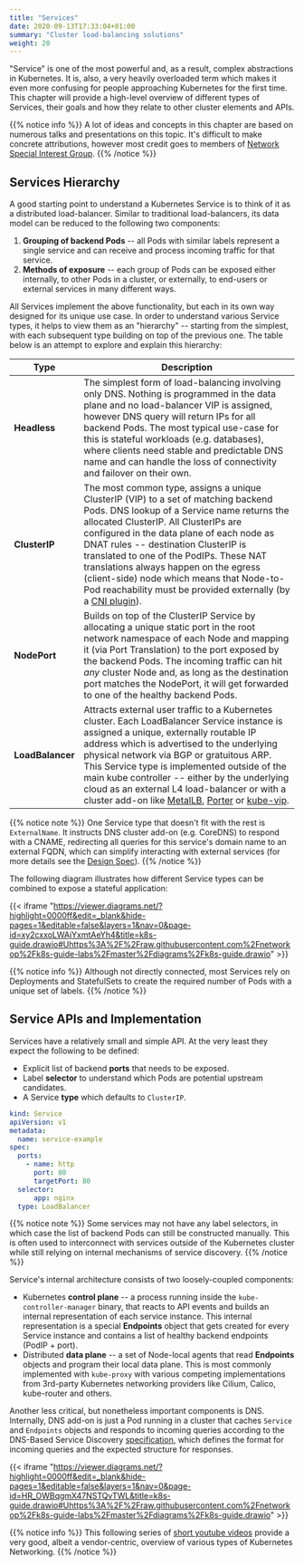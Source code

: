```yaml
---
title: "Services"
date: 2020-09-13T17:33:04+01:00
summary: "Cluster load-balancing solutions"
weight: 20
---
```


"Service" is one of the most powerful and, as a result, complex abstractions in Kubernetes. It is, also, a very heavily overloaded term which makes it even more confusing for people approaching Kubernetes for the first time. This chapter will provide a high-level overview of different types of Services, their goals and how they relate to other cluster elements and APIs.

{{% notice info %}}
A lot of ideas and concepts in this chapter are based on numerous talks and presentations on this topic. It's difficult to make concrete attributions, however most credit goes to members of [Network Special Interest Group](https://github.com/kubernetes/community/tree/master/sig-network).
{{% /notice %}}

## Services Hierarchy

A good starting point to understand a Kubernetes Service is to think of it as a distributed load-balancer. Similar to traditional load-balancers, its data model can be reduced to the following two components:

1. **Grouping of backend Pods** -- all Pods with similar labels represent a single service and can receive and process incoming traffic for that service. 
2. **Methods of exposure** -- each group of Pods can be exposed either internally, to other Pods in a cluster, or externally, to end-users or external services in many different ways. 

All Services implement the above functionality, but each in its own way designed for its unique use case. In order to understand various Service types, it helps to view them as an "hierarchy" -- starting from the simplest, with each subsequent type building on top of the previous one. The table below is an attempt to explore and explain this hierarchy:

| Type      | Description | 
| ----------| ----------- |
| **Headless** | The simplest form of load-balancing involving only DNS. Nothing is programmed in the data plane and no load-balancer VIP is assigned, however DNS query will return IPs for all backend Pods. The most typical use-case for this is stateful workloads (e.g. databases), where clients need stable and predictable DNS name and can handle the loss of connectivity and failover on their own. |
| **ClusterIP** | The most common type, assigns a unique ClusterIP (VIP) to a set of matching backend Pods. DNS lookup of a Service name returns the allocated ClusterIP. All ClusterIPs are configured in the data plane of each node as DNAT rules -- destination ClusterIP is translated to one of the PodIPs. These NAT translations always happen on the egress (client-side) node which means that Node-to-Pod reachability must be provided externally (by a [CNI plugin](/cni)).  |
| **NodePort** | Builds on top of the ClusterIP Service by allocating a unique static port in the root network namespace of each Node and mapping it (via Port Translation) to the port exposed by the backend Pods. The incoming traffic can hit _any_ cluster Node and, as long as the destination port matches the NodePort, it will get forwarded to one of the healthy backend Pods. |
| **LoadBalancer** |  Attracts external user traffic to a Kubernetes cluster. Each LoadBalancer Service instance is assigned a unique, externally routable IP address which is advertised to the underlying physical network via BGP or gratuitous ARP. This Service type is implemented outside of the main kube controller -- either by the underlying cloud as an external L4 load-balancer or with a cluster add-on like [MetalLB](https://github.com/metallb/metall.), [Porter](https://github.com/kubesphere/porter) or [kube-vip](https://kube-vip.io/). |

{{% notice note %}}
One Service type that doesn't fit with the rest is `ExternalName`. It instructs DNS cluster add-on (e.g. CoreDNS) to respond with a CNAME, redirecting all queries for this service's domain name to an external FQDN, which can simplify interacting with external services (for more details see the [Design Spec](https://github.com/kubernetes/community/blob/b3349d5b1354df814b67bbdee6890477f3c250cb/contributors/design-proposals/network/service-external-name.md#motivation)). 
{{% /notice %}}

The following diagram illustrates how different Service types can be combined to expose a stateful application:

{{< iframe "https://viewer.diagrams.net/?highlight=0000ff&edit=_blank&hide-pages=1&editable=false&layers=1&nav=0&page-id=xy2cxxoLWAjYxmtAeYh4&title=k8s-guide.drawio#Uhttps%3A%2F%2Fraw.githubusercontent.com%2Fnetworkop%2Fk8s-guide-labs%2Fmaster%2Fdiagrams%2Fk8s-guide.drawio" >}}


{{% notice info %}}
Although not directly connected, most Services rely on Deployments and StatefulSets to create the required number of Pods with a unique set of labels. 
{{% /notice %}}

## Service APIs and Implementation

Services have a relatively small and simple API. At the very least they expect the following to be defined:

* Explicit list of backend **ports** that needs to be exposed.
* Label **selector** to understand which Pods are potential upstream candidates. 
* A Service **type** which defaults to `ClusterIP`.

```yaml
kind: Service
apiVersion: v1
metadata:
  name: service-example
spec:
  ports:
    - name: http
      port: 80
      targetPort: 80
  selector:
      app: nginx
  type: LoadBalancer
```

{{% notice note %}}
Some services may not have any label selectors, in which case the list of backend Pods can still be constructed manually. This is often used to interconnect with services outside of the Kubernetes cluster while still relying on internal mechanisms of service discovery.
{{% /notice %}}

Service's internal architecture consists of two loosely-coupled components:

* Kubernetes **control plane** -- a process running inside the `kube-controller-manager` binary, that reacts to API events and builds an internal representation of each service instance. This internal representation is a special **Endpoints** object that gets created for every Service instance and contains a list of healthy backend endpoints (PodIP + port).
* Distributed **data plane** --  a set of Node-local agents that read **Endpoints** objects and program their local data plane. This is most commonly implemented with `kube-proxy` with various competing implementations from 3rd-party Kubernetes networking providers like Cilium, Calico, kube-router and others.

Another less critical, but nonetheless important components is DNS. Internally, DNS add-on is just a Pod running in a cluster that caches `Service` and `Endpoints` objects and responds to incoming queries according to the DNS-Based Service Discovery [specification](https://github.com/kubernetes/dns/blob/master/docs/specification.md), which defines the format for incoming queries and the expected structure for responses.

{{< iframe "https://viewer.diagrams.net/?highlight=0000ff&edit=_blank&hide-pages=1&editable=false&layers=1&nav=0&page-id=HR_OWBqgmX47NSTQvTWL&title=k8s-guide.drawio#Uhttps%3A%2F%2Fraw.githubusercontent.com%2Fnetworkop%2Fk8s-guide-labs%2Fmaster%2Fdiagrams%2Fk8s-guide.drawio" >}}

{{% notice info %}}
This following series of [short youtube videos](https://www.youtube.com/playlist?list=PLoWxE_5hnZUZMWrEON3wxMBoIZvweGeiq) provide a very good, albeit a vendor-centric, overview of various types of Kubernetes Networking.
{{% /notice %}}

